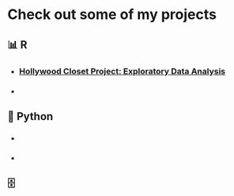 # Check out some of my projects 

## :bar_chart:  R
- ### [Hollywood Closet Project: Exploratory Data Analysis](https://github.com/stcampione/HCP-Data-Analysis/blob/main/hcp-eda.ipynb)
- ###
## :snake:  Python 
- ###
- ###
## :file_cabinet:
